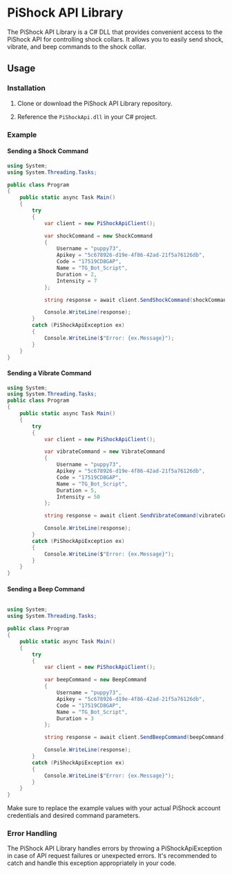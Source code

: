 # PiShock API Library

The PiShock API Library is a C# DLL that provides convenient access to the PiShock API for controlling shock collars. It allows you to easily send shock, vibrate, and beep commands to the shock collar.

## Usage

### Installation

1. Clone or download the PiShock API Library repository.

2. Reference the `PiShockApi.dll` in your C# project.

### Example

#### Sending a Shock Command

```csharp
using System;
using System.Threading.Tasks;

public class Program
{
    public static async Task Main()
    {
        try
        {
            var client = new PiShockApiClient();

            var shockCommand = new ShockCommand
            {
                Username = "puppy73",
                Apikey = "5c678926-d19e-4f86-42ad-21f5a76126db",
                Code = "17519CD8GAP",
                Name = "TG_Bot_Script",
                Duration = 2,
                Intensity = 7
            };

            string response = await client.SendShockCommand(shockCommand);

            Console.WriteLine(response);
        }
        catch (PiShockApiException ex)
        {
            Console.WriteLine($"Error: {ex.Message}");
        }
    }
}
```

#### Sending a Vibrate Command

```csharp
using System;
using System.Threading.Tasks;
public class Program
{
    public static async Task Main()
    {
        try
        {
            var client = new PiShockApiClient();

            var vibrateCommand = new VibrateCommand
            {
                Username = "puppy73",
                Apikey = "5c678926-d19e-4f86-42ad-21f5a76126db",
                Code = "17519CD8GAP",
                Name = "TG_Bot_Script",
                Duration = 5,
                Intensity = 50
            };

            string response = await client.SendVibrateCommand(vibrateCommand);

            Console.WriteLine(response);
        }
        catch (PiShockApiException ex)
        {
            Console.WriteLine($"Error: {ex.Message}");
        }
    }
}
```
#### Sending a Beep Command
```csharp

using System;
using System.Threading.Tasks;

public class Program
{
    public static async Task Main()
    {
        try
        {
            var client = new PiShockApiClient();

            var beepCommand = new BeepCommand
            {
                Username = "puppy73",
                Apikey = "5c678926-d19e-4f86-42ad-21f5a76126db",
                Code = "17519CD8GAP",
                Name = "TG_Bot_Script",
                Duration = 3
            };

            string response = await client.SendBeepCommand(beepCommand);

            Console.WriteLine(response);
        }
        catch (PiShockApiException ex)
        {
            Console.WriteLine($"Error: {ex.Message}");
        }
    }
}
```



Make sure to replace the example values with your actual PiShock account credentials and desired command parameters.

### Error Handling
The PiShock API Library handles errors by throwing a PiShockApiException in case of API request failures or unexpected errors. It's recommended to catch and handle this exception appropriately in your code.

